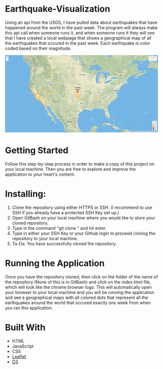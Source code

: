 # Earthquake-Visualization
Using an api from the USGS, I have pulled data about earthquakes that have happened around the world in the past week. The program will always make this api call when someone runs it, and when someone runs it they will see that I have created a local webpage that shows a geographical map of all the earthquakes that occured in the past week. Each earthquake is color coded based on their magnitude.


![Alt Text](Images/earthquake_fireshot.png)

# Getting Started
Follow this step-by-step process in order to make a copy of this project on your local machine. Then you are free to explore and improve the application to your heart's content.

# Installing:
1. Clone the repository using either HTTPS or SSH. (I recommend to use SSH if you already have a protected SSH Key set up.)
2. Open GitBash on your local machine where you would like to store your cloned repository.
3. Type in the command "git clone <paste in the clone repository>" and hit enter.
4. Type in either your SSH Key or your Github login to proceed cloning the repository to your local machine.
5. Ta-Da. You have successfully cloned the repository.
  
# Running the Application
Once you have the repository cloned, then click on the folder of the name of the repository (None of this is in GitBash) and click on the index.html file, which will look like the chrome browser logo. This will automatically open your browser to your local machine and you will be running the application and see a geographical maps with all colored dots that represent all the earthquakes around the world that occured exactly one week from when you ran this application.

# Built With
* HTML
* JavaScript
* CSS
* [Leaflet](https://leafletjs.com/)
* [D3](https://d3js.org/)
